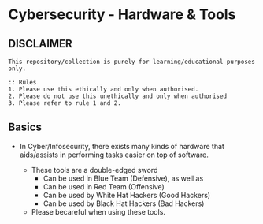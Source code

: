 # Cybersecurity - Hardware & Tools

## DISCLAIMER
```
This repository/collection is purely for learning/educational purposes only.

:: Rules
1. Please use this ethically and only when authorised.
2. Please do not use this unethically and only when authorised
3. Please refer to rule 1 and 2.
```

## Basics
- In Cyber/Infosecurity, there exists many kinds of hardware that aids/assists in performing tasks easier on top of software.
	- These tools are a double-edged sword
		+ Can be used in Blue Team (Defensive), as well as 
		+ Can be used in Red Team (Offensive)
		+ Can be used by White Hat Hackers (Good Hackers)
		+ Can be used by Black Hat Hackers (Bad Hackers)

	+ Please becareful when using these tools.

